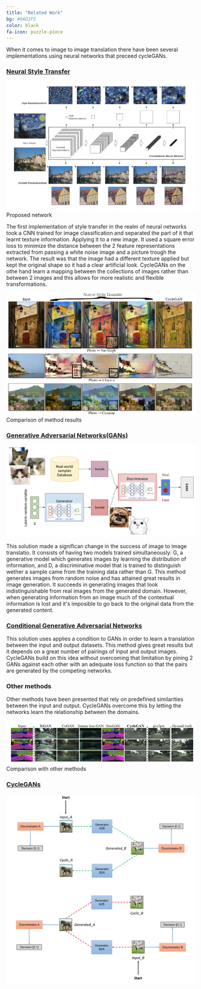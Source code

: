 ```yaml
---
title: "Related Work"
bg: #9AD1F5
color: black
fa-icon: puzzle-piece
---
```


When it comes to image to image translation there have been several implementations using neural networks that preceed cycleGANs.

### [Neural Style Transfer](https://arxiv.org/abs/1508.06576)

<p class="center"><img src="./img/basicstyletransfer.png">
<br>Proposed network</p>

The first implementation of style transfer in the realm of neural networks took a CNN trained for image classification and separated the part of it that learnt texture information. Applying it to a new image. It used a square error loss  to minimize the distance between the 2 feature representations extracted from passing a white noise image and a picture trough the network. 
The result was that the image had a different texture applied but kept the original shape so it had a clear artificial look. CycleGANs on the othe hand learn a mapping between the collections of images rather than between 2 images and this allows for more realistic and flexible transformations. 

<p class="center"><img src="./img/neuralstylecomparison.png"><br>Comparison of method results</p>

### [Generative Adversarial Networks(GANs)](https://arxiv.org/pdf/1406.2661.pdf)

<p class="center"><img src="./img/GAN_diagram.jpg"></p>

This solution made a significan change in the success of image to image translatio. It consists of having two models trained simultaneously: G, a generative model which generates images by learning the distribution of information, and D, a discriminative model that is trained to distinguish wether a sample came from the training data rather than G.
This method generates images from random noise and has attained great results in image generation. It succeeds in generating images that look indistinguishable from real images from the generated domain. However, when generating information from an image much of the contextual information is lost and it's imposible to go back to the original data from the generated content.

### [Conditional Generative Adversarial Networks](https://arxiv.org/pdf/1406.2661.pdf)

This solution uses applies a condition to GANs in order to learn a translation between the input and output datasets. This method gives great results but it depends on a great number of pairings of input and output images. CycleGANs build on this idea without overcoming that limitation by pining 2 GANs against each other with an adequate loss function so that the pairs are generated by the competing networks.

### __Other methods__
Other methods have been presented that rely on predefined similarities between the input and output. CycleGANs overcome this by letting the networks learn the relationship between the domains.

<p class="center"><img src="./img/comparisonmethods.jpg"><br>Comparison with other methods</p>

### [CycleGANs](https://arxiv.org/abs/1703.10593)

![Simplified view of CycleGAN architecture 1](./img/simplifiedcyclegan_1.png)
![Simplified view of CycleGAN architecture 2](./img/simplifiedcyclegan_2.png)
